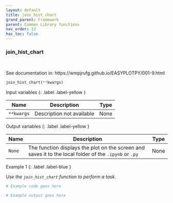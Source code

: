 ```yaml
---
layout: default
title: join_hist_chart
grand_parent: Framework
parent: Common Library functions
nav_order: 12
has_toc: false
---
```


<h3>join_hist_chart</h3>

<br>

<p align = "justify">
    See documentation in: https://wmpjrufg.github.io/EASYPLOTPY/001-9.html
</p>

```python
join_hist_chart(**kwargs)
```

Input variables
{: .label .label-yellow }

<table style = "width:100%">
    <thead>
      <tr>
        <th>Name</th>
        <th>Description</th>
        <th>Type</th>
      </tr>
    </thead>
    <tr>
        <td><code>**kwargs</code></td>
        <td>Description not available</td>
        <td>None</td>
    </tr>
</table>

Output variables
{: .label .label-yellow }

<table style = "width:100%">
    <thead>
      <tr>
        <th>Name</th>
        <th>Description</th>
        <th>Type</th>
      </tr>
    </thead>
    <tr>
        <td><code>None</code></td>
        <td>The function displays the plot on the screen and saves it to the local folder of the <code>.ipynb</code> or <code>.py</code> </td>
        <td>None</td>
    </tr>
</table>

Example 1
{: .label .label-blue }

<p align = "justify">
    <i>
        Use the <code>join_hist_chart</code> function to perform a task.
    </i>
</p>

```python
# Example code goes here
```

```bash
# Example output goes here
```

